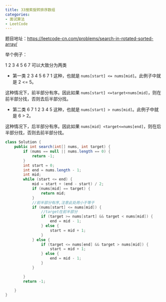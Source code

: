 ```yaml
---
title: 33搜索旋转排序数组
categories: 
- 面试算法
- LeetCode
---
```


题目地址：https://leetcode-cn.com/problems/search-in-rotated-sorted-array/

举个例子：

1 2 3 4 5 6 7 可以大致分为两类

* 第一类 2 3 4 5 6 7 1 这种，也就是 `nums[start] <= nums[mid]`。此例子中就是 2 <= 5。

这种情况下，前半部分有序。因此如果 `nums[start] <=target<nums[mid]`，则在前半部分找，否则去后半部分找。

* 第二类 6 7 1 2 3 4 5 这种，也就是 `nums[start] > nums[mid]`。此例子中就是 6 > 2。

这种情况下，后半部分有序。因此如果 `nums[mid] <target<=nums[end]`，则在后半部分找，否则去前半部分找。

```java
class Solution {
    public int search(int[] nums, int target) {
        if (nums == null || nums.length == 0) {
            return -1;
        }
        int start = 0;
        int end = nums.length - 1;
        int mid;
        while (start <= end) {
            mid = start + (end - start) / 2;
            if (nums[mid] == target) {
                return mid;
            }
            //前半部分有序,注意此处用小于等于
            if (nums[start] <= nums[mid]) {
                //target在前半部分
                if (target >= nums[start] && target < nums[mid]) {
                    end = mid - 1;
                } else {
                    start = mid + 1;
                }
            } else {
                if (target <= nums[end] && target > nums[mid]) {
                    start = mid + 1;
                } else {
                    end = mid - 1;
                }
            }

        }
        return -1;

    }
}
```

